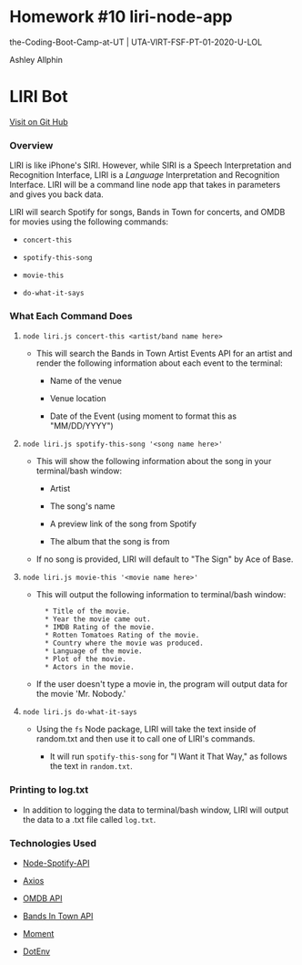 # Homework #10 liri-node-app
the-Coding-Boot-Camp-at-UT | UTA-VIRT-FSF-PT-01-2020-U-LOL


Ashley Allphin

# LIRI Bot
[Visit on Git Hub](https://github.com/ashleyallphin/liri-node-apps)


### Overview

LIRI is like iPhone's SIRI. However, while SIRI is a Speech Interpretation and Recognition Interface, LIRI is a _Language_ Interpretation and Recognition Interface. LIRI will be a command line node app that takes in parameters and gives you back data.


LIRI will search Spotify for songs, Bands in Town for concerts, and OMDB for movies using the following commands:

   * `concert-this`

   * `spotify-this-song`

   * `movie-this`

   * `do-what-it-says`



### What Each Command Does

1. `node liri.js concert-this <artist/band name here>`

   * This will search the Bands in Town Artist Events API for an artist and render the following information about each event to the terminal:

     * Name of the venue

     * Venue location

     * Date of the Event (using moment to format this as "MM/DD/YYYY")

    


2. `node liri.js spotify-this-song '<song name here>'`

   * This will show the following information about the song in your terminal/bash window:

     * Artist

     * The song's name

     * A preview link of the song from Spotify

     * The album that the song is from

   * If no song is provided, LIRI  will default to "The Sign" by Ace of Base.

   




3. `node liri.js movie-this '<movie name here>'`

   * This will output the following information to terminal/bash window:

     ```
       * Title of the movie.
       * Year the movie came out.
       * IMDB Rating of the movie.
       * Rotten Tomatoes Rating of the movie.
       * Country where the movie was produced.
       * Language of the movie.
       * Plot of the movie.
       * Actors in the movie.
     ```

   * If the user doesn't type a movie in, the program will output data for the movie 'Mr. Nobody.'

     




4. `node liri.js do-what-it-says`

   * Using the `fs` Node package, LIRI will take the text inside of random.txt and then use it to call one of LIRI's commands.

     * It will run `spotify-this-song` for "I Want it That Way," as follows the text in `random.txt`.






### Printing to log.txt

* In addition to logging the data to terminal/bash window, LIRI will output the data to a .txt file called `log.txt`.



### Technologies Used


   * [Node-Spotify-API](https://www.npmjs.com/package/node-spotify-api)

   * [Axios](https://www.npmjs.com/package/axios)

   * [OMDB API](http://www.omdbapi.com)
  
   * [Bands In Town API](http://www.artists.bandsintown.com/bandsintown-api)

   * [Moment](https://www.npmjs.com/package/moment)

   * [DotEnv](https://www.npmjs.com/package/dotenv)